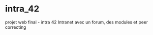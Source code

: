 intra_42
=========
projet web final - intra 42
Intranet avec un forum, des modules et peer correcting
